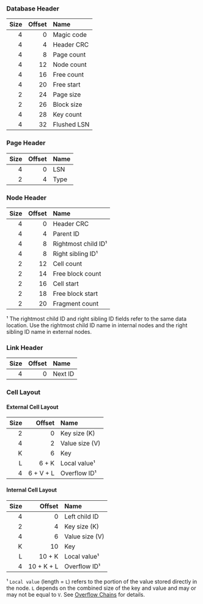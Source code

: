 
### Database Header

| Size | Offset | Name        | 
|-----:|-------:|:------------|
|    4 |      0 | Magic code  |
|    4 |      4 | Header CRC  |
|    4 |      8 | Page count  |
|    4 |     12 | Node count  |
|    4 |     16 | Free count  |
|    4 |     20 | Free start  |
|    2 |     24 | Page size   | 
|    2 |     26 | Block size  |
|    4 |     28 | Key count   | 
|    4 |     32 | Flushed LSN |

### Page Header
| Size | Offset | Name | 
|-----:|-------:|:-----|
|    4 |      0 | LSN  |
|    2 |      4 | Type |

### Node Header
| Size | Offset | Name                | 
|-----:|-------:|:--------------------|
|    4 |      0 | Header CRC          |
|    4 |      4 | Parent ID           |
|    4 |      8 | Rightmost child ID¹ |
|    4 |      8 | Right sibling ID¹   |
|    2 |     12 | Cell count          |
|    2 |     14 | Free block count    |
|    2 |     16 | Cell start          |
|    2 |     18 | Free block start    |
|    2 |     20 | Fragment count      |

¹ The rightmost child ID and right sibling ID fields refer to the same data location. 
Use the rightmost child ID name in internal nodes and the right sibling ID name in external nodes.

### Link Header
| Size | Offset | Name    | 
|-----:|-------:|:--------|
|    4 |      0 | Next ID |

### Cell Layout

#### External Cell Layout
| Size |    Offset | Name           |
|-----:|----------:|:---------------|
|    2 |         0 | Key size (K)   | 
|    4 |         2 | Value size (V) | 
|    K |         6 | Key            | 
|    L |     6 + K | Local value¹   | 
|    4 | 6 + V + L | Overflow ID¹   |

#### Internal Cell Layout
| Size |     Offset | Name           |
|-----:|-----------:|:---------------|
|    4 |          0 | Left child ID  | 
|    2 |          4 | Key size (K)   | 
|    4 |          6 | Value size (V) | 
|    K |         10 | Key            | 
|    L |     10 + K | Local value¹   | 
|    4 | 10 + K + L | Overflow ID¹   |

¹ `Local value` (length = `L`) refers to the portion of the value stored directly in the node.
`L` depends on the combined size of the key and value and may or may not be equal to `V`.
See [Overflow Chains](#overflow-chains) for details.